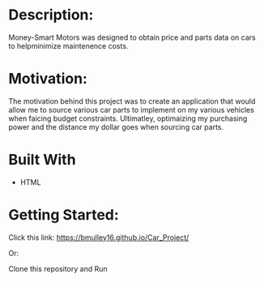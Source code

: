 <h1>Description:</h1>

Money-Smart Motors was designed to obtain price and parts data on cars to helpminimize maintenence costs. 


<h1>Motivation:</h1>

The motivation behind this project was to create an application that would allow me to source various car parts to implement on my various vehicles when faicing budget constraints. Ultimatley, optimaizing my purchasing power and the distance my dollar goes when sourcing car parts.

<h1>Built With</h1>
<ul>
  <li>HTML</li>
  
  
  </ul>

<h1>Getting Started:</h1>

Click this link: https://bmulley16.github.io/Car_Project/

Or:

Clone this repository and Run






